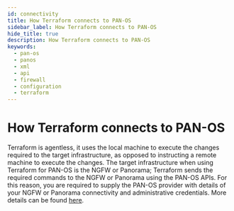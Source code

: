 ```yaml
---
id: connectivity
title: How Terraform connects to PAN-OS
sidebar_label: How Terraform connects to PAN-OS
hide_title: true
description: How Terraform connects to PAN-OS
keywords:
  - pan-os
  - panos
  - xml
  - api
  - firewall
  - configuration
  - terraform
---
```


# How Terraform connects to PAN-OS

Terraform is agentless, it uses the local machine to execute the changes required to the target infrastructure, as opposed to instructing a remote machine to execute the changes. The target infrastructure when using Terraform for PAN-OS is the NGFW or Panorama; Terraform sends the required commands to the NGFW or Panorama using the PAN-OS APIs. For this reason, you are required to supply the PAN-OS provider with details of your NGFW or Panorama connectivity and administrative credentials. More details can be found [here](https://registry.terraform.io/providers/PaloAltoNetworks/panos/latest/docs#argument-reference).
